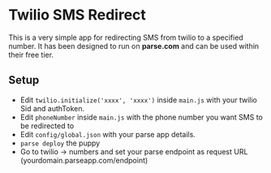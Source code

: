 # Twilio SMS Redirect
This is a very simple app for redirecting SMS from twilio to a specified number. It has been designed to run on __parse.com__ and can be used within their free tier.

## Setup
* Edit `twilio.initialize('xxxx', 'xxxx')` inside `main.js` with your twilio Sid and authToken.
* Edit `phoneNumber` inside `main.js` with the phone number you want SMS to be redirected to
* Edit `config/global.json` with your parse app details.
* `parse deploy` the puppy
* Go to twilio -> numbers and set your parse endpoint as request URL (yourdomain.parseapp.com/endpoint)
